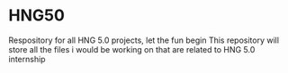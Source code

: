 # HNG50
Respository for all HNG 5.0 projects, let the fun begin
This repository will store all the files i would be working on that are related to HNG 5.0 internship
